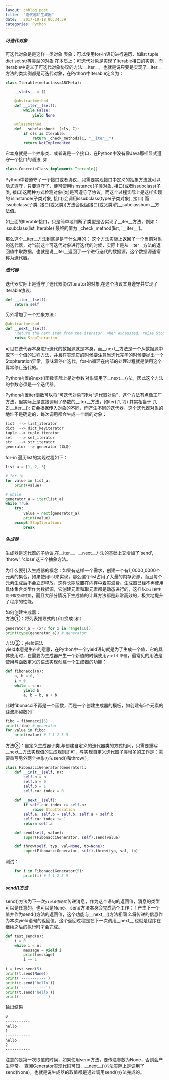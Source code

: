 ```yaml
---
layout: cnblog_post
title:  "迭代器和生成器"
date:   2017-10-18 06:34:39
categories: Python
---
```


##### 可迭代对象
可迭代对象是是这样一类对象
表象：可以使用for-in语句进行遍历，如list tuple dict set str等类型的对象
在本质上：可迭代对象是实现了Iterable接口的实例，而Iterable中定义了可迭代对象协议的方法:\_\_iter\_\_，也就是说只要是实现了\_\_iter\_\_方法的类实例都是可迭代对象，在Python中Iterable定义为：

```python
class Iterable(metaclass=ABCMeta):

    __slots__ = ()

    @abstractmethod
    def __iter__(self):
        while False:
            yield None

    @classmethod
    def __subclasshook__(cls, C):
        if cls is Iterable:
            return _check_methods(C, "__iter__")
        return NotImplemented
```

它本身就是一个抽象类、或者说是一个接口，在Python中没有像Java那样显式遵守一个接口的语法, 如

```java
class ConcreteClass implements Iterable{}
```
Python中若遵守了一个接口或者协议，只需要实现接口中定义的抽象方法就可以隐式遵守，只要遵守了，便可使用isinstance(子类对象, 接口)或者issubclass(子类, 接口)这两种方式检测对象(类)是否遵守了协议，而这个过程实际上是这样实现的
isinstance(子类对象, 接口)会调用issubclass(type(子类对象), 接口)
而issubclass(子类, 接口(或父类))方法会返回接口(或父类)的\_\_subclasshook\_\_方法值。

如上面的Iterable接口，只是简单地判断了类型是否实现了\_\_iter\_\_方法，例如：
issubclass(list, Iterable)
最终的值为
_check_method(list, '\_\_iter\_\_')。

那么这个\_\_iter\_\_方法到底是是干什么用的：
这个方法实际上返回了一个当前对象的迭代器，对当前这个可迭代对象进行迭代的时候，实际上是从\_\_iter\_\_方法的返回值中取数据，也就是说\_\_iter\_\_返回了一个进行迭代的数据源，这个数据源通常称为迭代器。


##### 迭代器
迭代器实际上是遵守了迭代器协议Iterator的对象,在这个协议本身遵守并实现了Iterable协议:

```python
def __iter__(self):
    return self
```
另外增加了一个抽象方法：

```python
@abstractmethod
def __next__(self):
    'Return the next item from the iterator. When exhausted, raise StopIteration'
    raise StopIteration
```
可见在迭代器本身进行迭代的数据源就是本身，而\_\_next\_\_方法是一个从数据源中取下一个值的过程方法，并且在实现它的时候要注意当迭代完毕的时候要抛出一个StopIteration异常，意味着停止迭代，for-in循环在内部的处理过程就是使用这个异常停止迭代的。

Python内置的next()函数实际上是对参数对象调用了\_\_next\_\_方法，因此这个方法的参数必须是一个迭代器。

Python内置iter函数可以将“可迭代对象”转为“迭代器对象”，这个方法有点像工厂方法，但实际上是直接调用了参数的\_\_iter\_\_方法，如iter([1, 2]) 其实相当于 [1, 2].\_\_iter\_\_():
它会根据传入对象的不同，而产生不同的迭代器，这个迭代器对象的地址不是确定的，每次调用都会生成一个新的对象：

```txt
list  --> list_iterator
dict  --> dict_keyiterator
tuple --> tuple_iterator
set   --> set_iterator
str   --> str_iterator
generator --> generator (自身)
```
for-in 遍历list的实现过程如下：

```python
list_a = [1, 2, 3]

# for-in
for value in list_a:
    print(value)

# while
generator_a = iter(list_a)
while True:
    try:
        value = next(generator_a)
        print(value)
    except StopIteration:
        break
```

##### 生成器

生成器是迭代器的子协议,在\_\_iter\_\_、\_\_next\_\_方法的基础上又增加了'send', 'throw', 'close'这三个抽象方法。

为什么要引入生成器的概念：如果有这样一个需求，创建一个有1_0000_0000个元素的集合，如果使用list来实现，那么这个list占用了大量的内存资源，而且每个元素生成后不会立即释放，这样长期放置在内存中着实浪费。生成器已经不再使用具体集合类型作为数据源，它创建元素和取元素都是动态进行的，这样以`以计算性能换取空间性能`，而且大部分情况下生成值的计算方法都是非常高效的，极大地提升了程序的性能。

如何创建生成器：<br/>
方法①：将列表推导式的`[`和`]`换成`(`和`)`

```python
generator_a = (x*2 for x in range(10))
print(type(generator_a)) # generator
```

方法②：yield语法<br/>
yield本意是生产的意思，在Python中一个yield语句就是为了生成一个值，它的具体使用时，在需要为生成器产生一个新值的时候使用`yield 新值`，最常见的用法是使用与函数定义的语法实现创建一个生成器的功能：

```python
def fibonacci(n):
    a, b = 0, 1
    i = 0
    while i < n:
        yield b
        a, b = b, a + b
```
此时fibonacci不再是一个函数，而是一个创建生成器的模板，如创建有5个元素的斐波那契数列：

```python
fibo = fibonacci(5)
print(fibo) # generator
for value in fibo:
    print(value) # 1 1 2 3 5
```

方法③：自定义生成器子类,与创建自定义的迭代器类的方式相同，只需要重写\_\_next\_\_方法实现值的生成规则即可，与实现自定义迭代器子类增多的工作是：需要重写另外两个抽象方法send()和throw()。

```python
class FibonacciGenerator(Generator):
    def __init__(self, n):
        self.n = n
        self.a = 0
        self.b = 1
        self.cur_index = 0

    def __next__(self):
        if self.cur_index >= self.n:
            raise StopIteration
        self.a, self.b = self.b, self.a + self.b
        self.cur_index += 1
        return self.a

    def send(self, value):
        super(FibonacciGenerator, self).send(value)

    def throw(self, typ, val=None, tb=None):
        super(FibonacciGenerator, self).throw(typ, val, tb)
```
测试：

```python
    for i in FibonacciGenerator(5):
        print(i) # 1 1 2 3 5
```

##### send()方法
send()方法为下一次`yield值语句`传递消息，作为这个语句的返回值，消息的类型可以是任意的，也可以是None。
send方法本身会完成两个工作：
1.产生下一个值并作为send()方法的返回值，这个功能与\_\_next\_\_()方法相同
2.将传递的信息作为本次yield语句的返回值，这个返回过程是在下一次调用\_\_next\_\_,也就是程序在继续之后的执行时才会完成。


```python
def test_send(n):
    i = 0
    while i < n:
        message = yield i
        print(message)
        i += 1

t = test_send(5)
print(t.send(None))
print('-----------')
print(t.send('hello'))
print('-----------')
print(t.send('hello'))
print('-----------')
```

输出结果

```txt
0
-----------
hello
1
-----------
hello
2
-----------
```

注意的是第一次取值的时候，如果使用send方法，要传递参数为None，否则会产生异常。
查阅Generator实现代码可知，\_\_next\_\_()方法实际上是调用了send(None)，也就是说生成器的取值都是通过调用send()方法完成的。


